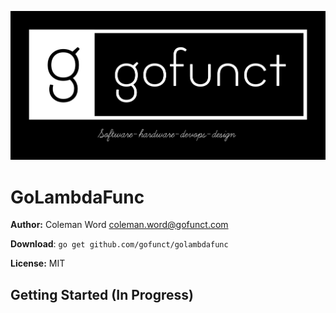 ![gofunct](https://github.com/gofunct/logo/blob/master/white_logo_dark_background.jpg?raw=true)

# GoLambdaFunc

**Author:** Coleman Word coleman.word@gofunct.com

**Download**: `go get github.com/gofunct/golambdafunc`

**License:** MIT

## Getting Started (In Progress)